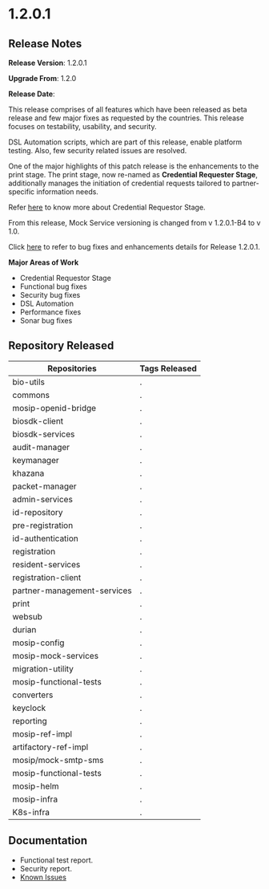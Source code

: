 # 1.2.0.1

## Release Notes

**Release Version**: 1.2.0.1 

**Upgrade From**: 1.2.0

**Release Date**: 

This release comprises of all features which have been released as beta release and few major fixes as requested by the countries. This release focuses on testability, usability, and security.

DSL Automation scripts, which are part of this release, enable platform testing. Also, few security related issues are resolved.

One of the major highlights of this patch release is the enhancements to the print stage. The print stage, now re-named as **Credential Requester Stage**, additionally manages the initiation of credential requests tailored to partner-specific information needs.  

Refer [here](https://docs.mosip.io/1.2.0/modules/registration-processor#stages-and-services) to know more about Credential Requestor Stage.

From this release, Mock Service versioning is changed from v 1.2.0.1-B4 to v 1.0.

Click [here](../1.2.0.1/enhancements-1.2.0.1.md) to refer to bug fixes and enhancements details for Release 1.2.0.1.

**Major Areas of Work**

* Credential Requestor Stage
* Functional bug fixes
* Security bug fixes
* DSL Automation
* Performance fixes
* Sonar bug fixes

## Repository Released

| **Repositories**            | **Tags Released**                                                                    |
| --------------------------- | ------------------------------------------------------------------------------------ |
| bio-utils                   | .                                                                                    |
| commons                     | .                                                                                    |
| mosip-openid-bridge         | .                                                                                    |
| biosdk-client               | .                                                                                    |
| biosdk-services             | .                                                                                    |
| audit-manager               | .                                                                                    |
| keymanager                  | .                                                                                    |
| khazana                     | .                                                                                    |
| packet-manager              | .                                                                                    |
| admin-services              | .                                                                                    |
| id-repository               | .                                                                                    |
| pre-registration            | .                                                                                    |
| id-authentication           | .                                                                                    |
| registration                | .                                                                                    |
| resident-services           | .                                                                                    |
| registration-client         | .                                                                                    |
| partner-management-services | .                                                                                    |
| print                       | .                                                                                    |
| websub                      | .                                                                                    |
| durian                      | .                                                                                    |
| mosip-config                | .                                                                                    |
| mosip-mock-services         | .                                                                                    |
| migration-utility           | .                                                                                    |
| mosip-functional-tests      | .                                                                                    |
| converters                  | .                                                                                    |
| keyclock                    | .                                                                                    |
| reporting                   | .                                                                                    |
| mosip-ref-impl              | .                                                                                    |
| artifactory-ref-impl        | .                                                                                    |
| mosip/mock-smtp-sms         | .                                                                                    |
| mosip-functional-tests      | .                                                                                    |
| mosip-helm                  | .                                                                                    |
| mosip-infra                 | .                                                                                    |
| K8s-infra                   | .                                                                                    |

## Documentation

* Functional test report.
* Security report.
* [Known Issues](https://mosip.atlassian.net/browse/MOSIP-29944?jql=labels%20%3D%20Known_Issue_1.2.0.1) 
